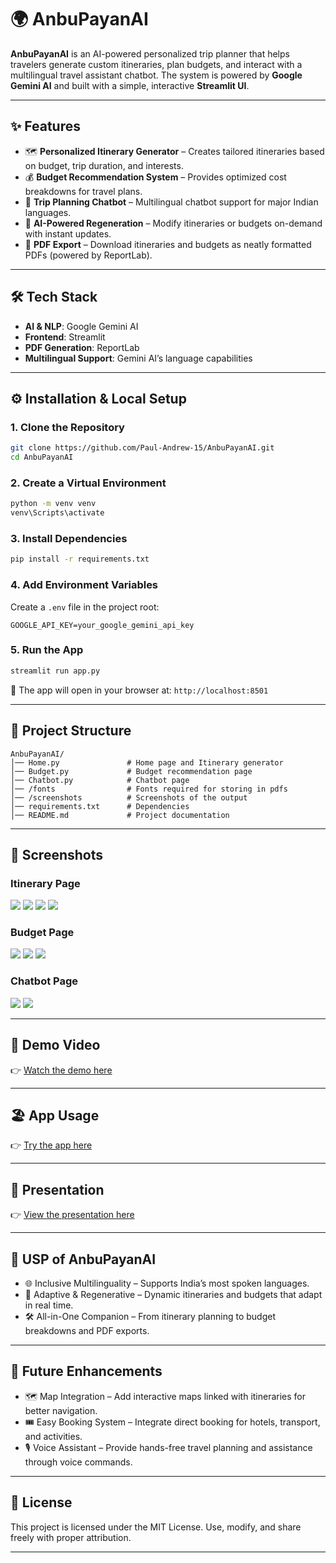 # 🌍 AnbuPayanAI

**AnbuPayanAI** is an AI-powered personalized trip planner that helps travelers generate custom itineraries, plan budgets, and interact with a multilingual travel assistant chatbot. The system is powered by **Google Gemini AI** and built with a simple, interactive **Streamlit UI**.  

---

## ✨ Features  

- 🗺️ **Personalized Itinerary Generator** – Creates tailored itineraries based on budget, trip duration, and interests.  
- 💰 **Budget Recommendation System** – Provides optimized cost breakdowns for travel plans.  
- 💬 **Trip Planning Chatbot** – Multilingual chatbot support for major Indian languages.  
- 🔄 **AI-Powered Regeneration** – Modify itineraries or budgets on-demand with instant updates.  
- 📄 **PDF Export** – Download itineraries and budgets as neatly formatted PDFs (powered by ReportLab).  

---

## 🛠️ Tech Stack  

- **AI & NLP**: Google Gemini AI  
- **Frontend**: Streamlit  
- **PDF Generation**: ReportLab  
- **Multilingual Support**: Gemini AI’s language capabilities  

---
 
## ⚙️ Installation & Local Setup  

### 1. Clone the Repository  
```bash
git clone https://github.com/Paul-Andrew-15/AnbuPayanAI.git
cd AnbuPayanAI
````

### 2. Create a Virtual Environment
```bash
python -m venv venv
venv\Scripts\activate 
```

### 3. Install Dependencies

```bash
pip install -r requirements.txt
```

### 4. Add Environment Variables

Create a `.env` file in the project root:

```env
GOOGLE_API_KEY=your_google_gemini_api_key
```

### 5. Run the App

```bash
streamlit run app.py
```

🔗 The app will open in your browser at:
`http://localhost:8501`

---

## 📂 Project Structure

```
AnbuPayanAI/
│── Home.py               # Home page and Itinerary generator  
│── Budget.py             # Budget recommendation page
│── Chatbot.py            # Chatbot page
│── /fonts                # Fonts required for storing in pdfs
│── /screenshots          # Screenshots of the output
│── requirements.txt      # Dependencies  
│── README.md             # Project documentation  
```

---

## 📸 Screenshots

### Itinerary Page

![](./screenshots/AP11.PNG)
![](./screenshots/AP12.PNG)
![](./screenshots/AP13.PNG)
![](./screenshots/AP14.PNG)

### Budget Page

![](./screenshots/AP21.PNG)
![](./screenshots/AP22.PNG)
![](./screenshots/AP23.PNG)

### Chatbot Page

![](./screenshots/AP31.PNG)
![](./screenshots/AP32.PNG)


---

## 🎥 Demo Video

👉 [Watch the demo here]()

---

## 🏖️ App Usage

👉 [Try the app here](https://anbupayanai-app.streamlit.app/)

---

## 📂 Presentation
👉 [View the presentation here](https://github.com/Paul-Andrew-15/AnbuPayanAI/blob/main/AnbuPayanAI_presentation%20(1).pptx)

---

## 🎯 USP of AnbuPayanAI

* 🌐 Inclusive Multilinguality – Supports India’s most spoken languages.
* 🔄 Adaptive & Regenerative – Dynamic itineraries and budgets that adapt in real time.
* 🛠️ All-in-One Companion – From itinerary planning to budget breakdowns and PDF exports.

---

## 🔮 Future Enhancements

* 🗺️ Map Integration – Add interactive maps linked with itineraries for better navigation.
* 🎟️ Easy Booking System – Integrate direct booking for hotels, transport, and activities.
* 🎙️ Voice Assistant – Provide hands-free travel planning and assistance through voice commands.

---

## 📜 License

This project is licensed under the MIT License.
Use, modify, and share freely with proper attribution.

---


